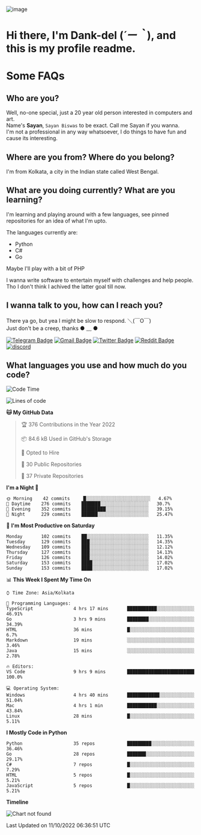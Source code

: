 ![image](https://user-images.githubusercontent.com/63096193/125182844-29f20800-e22f-11eb-8dc9-b0f2d29647bb.png)

# **Hi there, I'm Dank-del (*´ー｀*), and this is my profile readme.**
<!--  [![Profile views](https://gpvc.arturio.dev/dank-del)](https://github.com/dank-del) -->
# Some FAQs

## **Who are you?**

Well, no-one special, just a 20 year old person interested in computers and art. \
Name's **Sayan**, `Sayan Biswas` to be exact. Call me Sayan if you wanna. \
I'm not a professional in any way whatsoever, I do things to have fun and cause its interesting.

## **Where are you from? Where do you belong?**

I'm from Kolkata, a city in the Indian state called West Bengal.

## **What are you doing currently? What are you learning?**

I'm learning and playing around with a few languages, see pinned repositories for an idea of what I'm upto.

The languages currently are:

- Python
- C#
- Go

Maybe I'll play with a bit of PHP

I wanna write software to entertain myself with challenges and help people. \
Tho I don't think I achived the latter goal till now.

<!--## **Eww, I see a weeb profile.**

Can't help it, it's the best way to hide my face on this account
> Why do people hate weebs .-.

## **Cool, what more interests you?**

My interests are quite, weird. They're scattered all over the place. \
I've been fascinated by music and have studied it since the age of 6, I've performed on stage and on air but yeah now I've been away from that. I specialize in key instruments. \
Another thing that interests me is Media Production, aka, working with audio, video and broadcasting media.

> I just like art in general. also feeds the reason of me being obsessed with Japanese drawings (⋟ ﹏ ⋞)-->

## **I wanna talk to you, how can I reach you?**

There ya go, but yea I might be slow to respond. ＼(￣O￣) \
Just don't be a creep, thanks ● ﹏ ●

[![Telegram Badge](https://img.shields.io/badge/-dank_as_fuck-1ca0f1?style=flat-square&logo=telegram&logoColor=white&link=https://t.me/dank_as_fuck)](https://t.me/dank_as_fuck)
[![Gmail Badge](https://img.shields.io/badge/-sayan@asia.com-c14438?style=flat-square&logo=Gmail&logoColor=white&link=mailto:sayan@asia.com)](mailto:sayan@asia.com)
[![Twitter Badge](https://img.shields.io/twitter/follow/TheDankDel?style=social)](https://twitter.com/TheDankDel)
[![Reddit Badge](https://img.shields.io/reddit/user-karma/combined/dank_as_fuck_?style=social)](https://www.reddit.com/user/dank_as_fuck_/)
[![discord](https://discord-md-badge.vercel.app/api/shield/506536929152466945?style=social)](https://discordapp.com/users/506536929152466945)

## **What languages you use and how much do you code?**

<!--START_SECTION:waka-->
![Code Time](http://img.shields.io/badge/Code%20Time-810%20hrs%2010%20mins-blue)

![Lines of code](https://img.shields.io/badge/From%20Hello%20World%20I%27ve%20Written-1%20Million%20lines%20of%20code-blue)

**🐱 My GitHub Data** 

> 🏆 376 Contributions in the Year 2022
 > 
> 📦 84.6 kB Used in GitHub's Storage 
 > 
> 💼 Opted to Hire
 > 
> 📜 30 Public Repositories 
 > 
> 🔑 37 Private Repositories  
 > 
**I'm a Night 🦉** 

```text
🌞 Morning    42 commits     █░░░░░░░░░░░░░░░░░░░░░░░░   4.67% 
🌆 Daytime    276 commits    ███████░░░░░░░░░░░░░░░░░░   30.7% 
🌃 Evening    352 commits    █████████░░░░░░░░░░░░░░░░   39.15% 
🌙 Night      229 commits    ██████░░░░░░░░░░░░░░░░░░░   25.47%

```
📅 **I'm Most Productive on Saturday** 

```text
Monday       102 commits    ██░░░░░░░░░░░░░░░░░░░░░░░   11.35% 
Tuesday      129 commits    ███░░░░░░░░░░░░░░░░░░░░░░   14.35% 
Wednesday    109 commits    ███░░░░░░░░░░░░░░░░░░░░░░   12.12% 
Thursday     127 commits    ███░░░░░░░░░░░░░░░░░░░░░░   14.13% 
Friday       126 commits    ███░░░░░░░░░░░░░░░░░░░░░░   14.02% 
Saturday     153 commits    ████░░░░░░░░░░░░░░░░░░░░░   17.02% 
Sunday       153 commits    ████░░░░░░░░░░░░░░░░░░░░░   17.02%

```


📊 **This Week I Spent My Time On** 

```text
⌚︎ Time Zone: Asia/Kolkata

💬 Programming Languages: 
TypeScript               4 hrs 17 mins       ███████████░░░░░░░░░░░░░░   46.91% 
Go                       3 hrs 9 mins        ████████░░░░░░░░░░░░░░░░░   34.39% 
HTML                     36 mins             █░░░░░░░░░░░░░░░░░░░░░░░░   6.7% 
Markdown                 19 mins             ░░░░░░░░░░░░░░░░░░░░░░░░░   3.46% 
Java                     15 mins             ░░░░░░░░░░░░░░░░░░░░░░░░░   2.78%

🔥 Editors: 
VS Code                  9 hrs 9 mins        █████████████████████████   100.0%

💻 Operating System: 
Windows                  4 hrs 40 mins       ████████████░░░░░░░░░░░░░   51.04% 
Mac                      4 hrs 1 min         ███████████░░░░░░░░░░░░░░   43.84% 
Linux                    28 mins             █░░░░░░░░░░░░░░░░░░░░░░░░   5.11%

```

**I Mostly Code in Python** 

```text
Python                   35 repos            █████████░░░░░░░░░░░░░░░░   36.46% 
Go                       28 repos            ███████░░░░░░░░░░░░░░░░░░   29.17% 
C#                       7 repos             █░░░░░░░░░░░░░░░░░░░░░░░░   7.29% 
HTML                     5 repos             █░░░░░░░░░░░░░░░░░░░░░░░░   5.21% 
JavaScript               5 repos             █░░░░░░░░░░░░░░░░░░░░░░░░   5.21%

```


**Timeline**

![Chart not found](https://raw.githubusercontent.com/Dank-del/Dank-del/main/charts/bar_graph.png) 


 Last Updated on 11/10/2022 06:36:51 UTC
<!--END_SECTION:waka-->

<!--## **Can I stalk your spotify?**

Um sure.

![OwO Spotify](https://spotify-recently-played-readme.vercel.app/api?user=31fdrsslnr7nvq4ytqwtw7c4rxfm&count=5)-->
